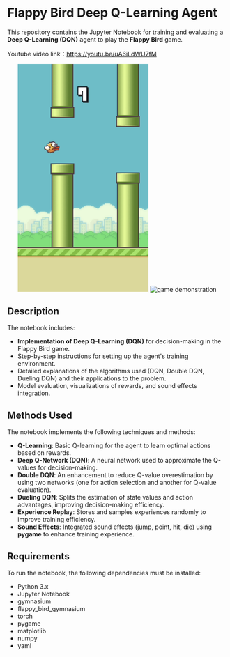 # Flappy Bird Deep Q-Learning Agent

This repository contains the Jupyter Notebook for training and evaluating a **Deep Q-Learning (DQN)** agent to play the **Flappy Bird** game.

Youtube video link：https://youtu.be/uA6iLdWU7fM


<div align="center">
  <img src="game.png" alt="game image" width="300">
  <img src="game demaonstration.gif" alt="game demonstration" width="300">
</div>



## Description

The notebook includes:

- **Implementation of Deep Q-Learning (DQN)** for decision-making in the Flappy Bird game.
- Step-by-step instructions for setting up the agent's training environment.
- Detailed explanations of the algorithms used (DQN, Double DQN, Dueling DQN) and their applications to the problem.
- Model evaluation, visualizations of rewards, and sound effects integration.

## Methods Used

The notebook implements the following techniques and methods:

- **Q-Learning**: Basic Q-learning for the agent to learn optimal actions based on rewards.
- **Deep Q-Network (DQN)**: A neural network used to approximate the Q-values for decision-making.
- **Double DQN**: An enhancement to reduce Q-value overestimation by using two networks (one for action selection and another for Q-value evaluation).
- **Dueling DQN**: Splits the estimation of state values and action advantages, improving decision-making efficiency.
- **Experience Replay**: Stores and samples experiences randomly to improve training efficiency.
- **Sound Effects**: Integrated sound effects (jump, point, hit, die) using **pygame** to enhance training experience.

## Requirements

To run the notebook, the following dependencies must be installed:

- Python 3.x
- Jupyter Notebook
- gymnasium
- flappy_bird_gymnasium
- torch
- pygame
- matplotlib
- numpy
- yaml
